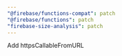 ```yaml
---
"@firebase/functions-compat": patch
"@firebase/functions": patch
"firebase-size-analysis": patch
---
```


Add httpsCallableFromURL
